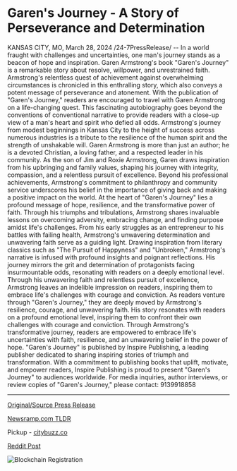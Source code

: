 # Garen's Journey - A Story of Perseverance and Determination

KANSAS CITY, MO, March 28, 2024 /24-7PressRelease/ -- In a world fraught with challenges and uncertainties, one man's journey stands as a beacon of hope and inspiration. Garen Armstrong's book "Garen's Journey" is a remarkable story about resolve, willpower, and unrestrained faith. Armstrong's relentless quest of achievement against overwhelming circumstances is chronicled in this enthralling story, which also conveys a potent message of perseverance and atonement.  With the publication of "Garen's Journey," readers are encouraged to travel with Garen Armstrong on a life-changing quest. This fascinating autobiography goes beyond the conventions of conventional narrative to provide readers with a close-up view of a man's heart and spirit who defied all odds. Armstrong's journey from modest beginnings in Kansas City to the height of success across numerous industries is a tribute to the resilience of the human spirit and the strength of unshakable will.  Garen Armstrong is more than just an author; he is a devoted Christian, a loving father, and a respected leader in his community. As the son of Jim and Roxie Armstrong, Garen draws inspiration from his upbringing and family values, shaping his journey with integrity, compassion, and a relentless pursuit of excellence. Beyond his professional achievements, Armstrong's commitment to philanthropy and community service underscores his belief in the importance of giving back and making a positive impact on the world.  At the heart of "Garen's Journey" lies a profound message of hope, resilience, and the transformative power of faith. Through his triumphs and tribulations, Armstrong shares invaluable lessons on overcoming adversity, embracing change, and finding purpose amidst life's challenges. From his early struggles as an entrepreneur to his battles with failing health, Armstrong's unwavering determination and unwavering faith serve as a guiding light.  Drawing inspiration from literary classics such as "The Pursuit of Happyness" and "Unbroken," Armstrong's narrative is infused with profound insights and poignant reflections. His journey mirrors the grit and determination of protagonists facing insurmountable odds, resonating with readers on a deeply emotional level. Through his unwavering faith and relentless pursuit of excellence, Armstrong leaves an indelible impression on readers, inspiring them to embrace life's challenges with courage and conviction.  As readers venture through "Garen's Journey," they are deeply moved by Armstrong's resilience, courage, and unwavering faith. His story resonates with readers on a profound emotional level, inspiring them to confront their own challenges with courage and conviction. Through Armstrong's transformative journey, readers are empowered to embrace life's uncertainties with faith, resilience, and an unwavering belief in the power of hope.  "Garen's Journey" is published by Inspire Publishing, a leading publisher dedicated to sharing inspiring stories of triumph and transformation. With a commitment to publishing books that uplift, motivate, and empower readers, Inspire Publishing is proud to present "Garen's Journey" to audiences worldwide.  For media inquiries, author interviews, or review copies of "Garen's Journey," please contact: 9139918858 

---

[Original/Source Press Release](https://www.24-7pressrelease.com/press-release/509616/garens-journey-a-story-of-perseverance-and-determination)
                    

[Newsramp.com TLDR](https://newsramp.com/curated-news/garen-armstrong-s-inspirational-journey-of-faith-and-triumph/bbc2a623ebe6307185f96e48e02d02d7) 


Pickup - [citybuzz.co](https://citybuzz.co/2024/03/28/garen-s-journey-a-remarkable-tale-of-resilience-and-unwavering-faith)
 



[Reddit Post](https://www.reddit.com/r/BookNews/comments/1bqrqvw/garen_armstrongs_inspirational_journey_of_faith/) 



![Blockchain Registration](https://cdn.newsramp.app/24-7PressRelease/qrcode/243/28/mossCAp3.webp)